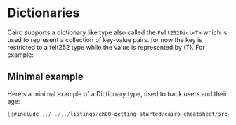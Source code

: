 # Dictionaries

Cairo supports a dictionary like type also called the ```Felt252Dict<T>``` which is used to represent a collection of key-value pairs. for now the key is restricted to a felt252 type while the value is represented by (T). For example:

## Minimal example

Here's a minimal example of a Dictionary type, used to track users and their age:


```rust
{{#include ../../../listings/ch00-getting-started/cairo_cheatsheet/src/dict_example.cairo}}
```